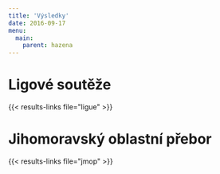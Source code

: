```yaml
---
title: 'Výsledky'
date: 2016-09-17
menu:
  main:
    parent: hazena
---
```


# Ligové soutěže

{{< results-links file="ligue" >}}

# Jihomoravský oblastní přebor

{{< results-links file="jmop" >}}
